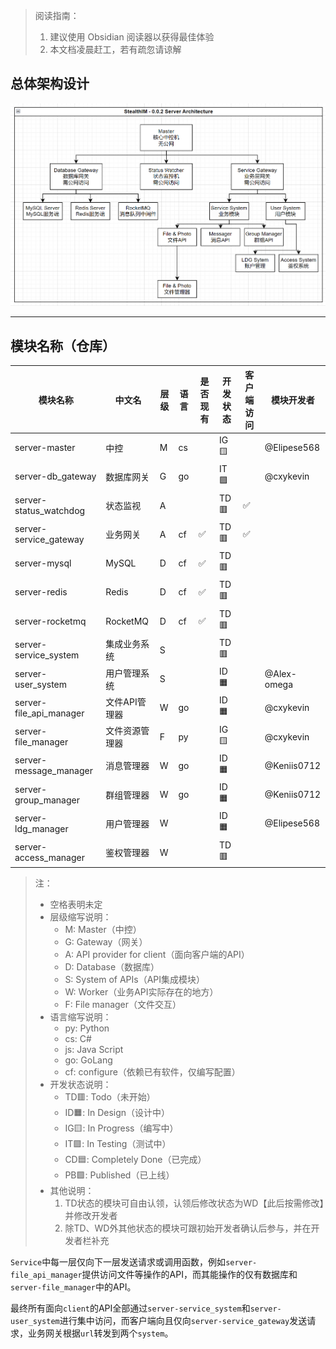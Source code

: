 > 阅读指南：
> 1. 建议使用 Obsidian 阅读器以获得最佳体验
> 2. 本文档凌晨赶工，若有疏忽请谅解
## 总体架构设计

![Pasted image 20250222010901.png](https://github.com/StealthIM/server-arch/blob/main/Pasted%20image%2020250222010901.png?raw=true)

---

## 模块名称（仓库）

| 模块名称                    | 中文名      | 层级  | 语言  | 是否现有 | 开发状态 | 客户端访问 | 模块开发者 |
| ----------------------- | -------- | --- | --- | ---- | ---- | ----- | ----- |
| server-master           | 中控       | M   | cs  |     | IG🟨   |       | @Elipese568  |
| server-db_gateway       | 数据库网关    | G   | go  |     | IT🟪   |       | @cxykevin   |
| server-status_watchdog  | 状态监视     | A   |     |      | TD🟥   | ✅     |       |
| server-service_gateway  | 业务网关     | A   | cf  | ✅    | TD🟥   | ✅     |       |
| server-mysql            | MySQL    | D   | cf  | ✅    | TD🟥   |       |       |
| server-redis            | Redis    | D   | cf  | ✅    | TD🟥   |       |       |
| server-rocketmq         | RocketMQ | D   | cf  | ✅    | TD🟥   |       |       |
| server-service_system   | 集成业务系统   | S   |     |      | TD🟥   |       |       |
| server-user_system      | 用户管理系统   | S   |     |      | ID🟧   |       | @Alex-omega      |
| server-file_api_manager | 文件API管理器 | W   | go  |      | ID🟧   |       | @cxykevin      |
| server-file_manager     | 文件资源管理器  | F   | py  |      | IG🟨  |       | @cxykevin      |
| server-message_manager  | 消息管理器    | W   | go  |      | ID🟧   |       | @Keniis0712      |
| server-group_manager    | 群组管理器    | W   | go  |      | ID🟧   |       | @Keniis0712      |
| server-ldg_manager      | 用户管理器    | W   |     |      | ID🟧  |       | @Elipese568     |
| server-access_manager   | 鉴权管理器    | W   |     |      | TD🟥   |       |       |
> 注：
> - 空格表明未定
> - 层级缩写说明：
> 	- M: Master（中控）
> 	- G: Gateway（网关）
> 	- A: API provider for client（面向客户端的API）
> 	- D: Database（数据库）
> 	- S: System of APIs（API集成模块）
> 	- W: Worker（业务API实际存在的地方）
> 	- F: File manager（文件交互）
> - 语言缩写说明：
> 	- py: Python
> 	- cs: C#
> 	- js: Java Script
>   - go: GoLang
> 	- cf: configure（依赖已有软件，仅编写配置）
> - 开发状态说明：
> 	- TD🟥: Todo（未开始）
> 	- ID🟧: In Design（设计中）
> 	- IG🟨: In Progress（编写中）
> 	- IT🟪: In Testing（测试中）
> 	- CD🟦: Completely Done（已完成）
> 	- PB🟩: Published（已上线）
> - 其他说明：
> 	1. TD状态的模块可自由认领，认领后修改状态为WD【此后按需修改】并修改开发者
> 	2. 除TD、WD外其他状态的模块可跟初始开发者确认后参与，并在开发者栏补充

`Service`中每一层仅向下一层发送请求或调用函数，例如`server-file_api_manager`提供访问文件等操作的API，而其能操作的仅有数据库和`server-file_manager`中的API。

最终所有面向`client`的API全部通过`server-service_system`和`server-user_system`进行集中访问，而客户端向且仅向`server-service_gateway`发送请求，业务网关根据`url`转发到两个`system`。
